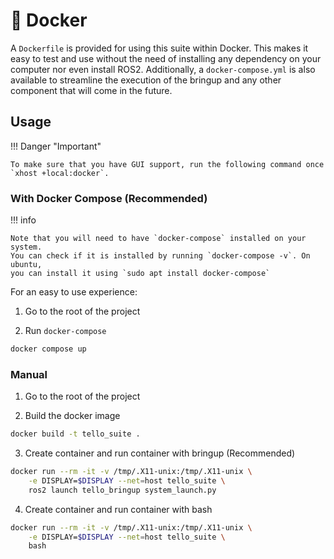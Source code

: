 # 🐋 Docker

A `Dockerfile` is provided for using this suite within Docker. This makes it easy to test and use without the need of installing any dependency on your computer nor even install ROS2.
Additionally, a `docker-compose.yml` is also available to streamline the execution of the bringup and any other component that will come in the future.

## Usage

!!! Danger "Important"

    To make sure that you have GUI support, run the following command once `xhost +local:docker`.

### With Docker Compose (Recommended)

!!! info

    Note that you will need to have `docker-compose` installed on your system.
    You can check if it is installed by running `docker-compose -v`. On ubuntu,
    you can install it using `sudo apt install docker-compose`

For an easy to use experience:

1. Go to the root of the project

2. Run `docker-compose`

```bash
docker compose up
```

### Manual

1. Go to the root of the project

1. Build the docker image

```sh
docker build -t tello_suite .
```

3. Create container and run container with bringup (Recommended)

```sh
docker run --rm -it -v /tmp/.X11-unix:/tmp/.X11-unix \
    -e DISPLAY=$DISPLAY --net=host tello_suite \
    ros2 launch tello_bringup system_launch.py
```

4. Create container and run container with bash

```sh
docker run --rm -it -v /tmp/.X11-unix:/tmp/.X11-unix \
    -e DISPLAY=$DISPLAY --net=host tello_suite \
    bash
```
